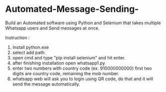 # Automated-Message-Sending-
Build an Automated software using Python and Selenium  that takes multiple Whatsapp users and Send messages at once.

Instruction : 
1) Install python.exe
2) select add path.
3) open cmd and type "pip install selenium" and hit enter.
4) after finishing installation open whatsapp1.py
5) enter two numbers with country code (ex. 910000000000) first two digits are country code, remaining the mob number.
6) whatsapp web will ask you to login using QR code, do that and it will send the message automatically.
